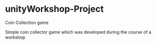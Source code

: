 # unityWorkshop-Project
Coin Collection game

Simple coin collector game which was developed during the course of a workshop
